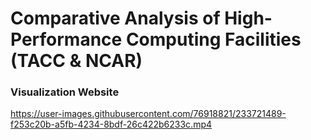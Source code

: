 # Comparative Analysis of High-Performance Computing Facilities (TACC & NCAR)


### Visualization Website



https://user-images.githubusercontent.com/76918821/233721489-f253c20b-a5fb-4234-8bdf-26c422b6233c.mp4


